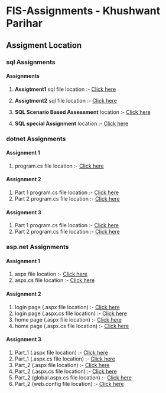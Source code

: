 # FIS-Assignments - Khushwant Parihar
## Assigment Location 


### sql Assignments

#### Assignments

1. **Assigtment1** sql file location :-  [Click here](https://github.com/WOLFIEEEE/FIS-Assignments/blob/main/SQL/Assignment1.sql)

2. **Assigtment2** sql file location :-  [Click here](https://github.com/WOLFIEEEE/FIS-Assignments/blob/main/SQL/Assignment2.sql)

3. **SQL Scenario Based Assessment** location :-  [Click here](https://github.com/WOLFIEEEE/FIS-Assignments/blob/main/SQL/SQL%20Scenario%20Based%20Assessment/Assignment4.sql)

4. **SQL special Assignment** location :-  [Click here](https://github.com/WOLFIEEEE/FIS-Assignments/blob/main/SQL/SQL%20Special%20Assignment/Assignment3.sql)

### dotnet Assignments

#### Assignment 1

1. program.cs file location :-  [Click here](https://github.com/WOLFIEEEE/FIS-Assignments/blob/main/dotnet/Assignment1/Assignment1/Program.cs)

#### Assignment 2

1. Part 1 program.cs file location :-  [Click here](https://github.com/WOLFIEEEE/FIS-Assignments/blob/main/dotnet/Assignment2/Assignment2/program.cs)
2. Part 2 program.cs file location :-  [Click here](https://github.com/WOLFIEEEE/FIS-Assignments/blob/main/dotnet/Assignment2/Assignment2_part2/Program.cs)

#### Assignment 3

1. Part 1 program.cs file location :-  [Click here](https://github.com/WOLFIEEEE/FIS-Assignments/blob/main/dotnet/Assignment3/Assignment3/Program.cs)
2. Part 2 program.cs file location :-  [Click here](https://github.com/WOLFIEEEE/FIS-Assignments/blob/main/dotnet/Assignment3/Assignment3_Part2/Program.cs)

### asp.net Assignments

#### Assignment 1

1. aspx file location :-  [Click here](https://github.com/WOLFIEEEE/FIS-Assignments/blob/main/asp.net/Assignments/WebApp_Day1_1/Assignment1.aspx)
2. aspx.cs file location :- [Click here](https://github.com/WOLFIEEEE/FIS-Assignments/blob/main/asp.net/Assignments/WebApp_Day1_1/Assignment1.aspx.cs)

#### Assignment 2

1. login page (.aspx file location) :-  [Click here](https://github.com/WOLFIEEEE/FIS-Assignments/blob/main/asp.net/Assignments/WebApp_Day1_1/Assignment2_login.aspx)
2. login page (.aspx.cs file location) :-  [Click here](https://github.com/WOLFIEEEE/FIS-Assignments/blob/main/asp.net/Assignments/WebApp_Day1_1/Assignment2_login.aspx.cs)
3. home page (.aspx file location) :-  [Click here](https://github.com/WOLFIEEEE/FIS-Assignments/blob/main/asp.net/Assignments/WebApp_Day1_1/Assignment2_home.aspx)
4. home page (.aspx.cs file location) :-  [Click here](https://github.com/WOLFIEEEE/FIS-Assignments/blob/main/asp.net/Assignments/WebApp_Day1_1/Assignment2_home.aspx.cs)

#### Assignment 3

1. Part_1 (.aspx file location) :-  [Click here](https://github.com/WOLFIEEEE/FIS-Assignments/blob/main/asp.net/Assignment3/WebApp_Day3/Assignment3_part1.aspx)
2. Part_1 (.aspx.cs file location) :-  [Click here](https://github.com/WOLFIEEEE/FIS-Assignments/blob/main/asp.net/Assignment3/WebApp_Day3/Assignment3_part1.aspx.cs)
3. Part_2 (.aspx file location) :- [Click here](https://github.com/WOLFIEEEE/FIS-Assignments/blob/main/asp.net/Assignment3/WebApp_Day3/Assignment3_part2.aspx.cs)
4. Part_2 (.aspx.cs file location) :- [Click here](https://github.com/WOLFIEEEE/FIS-Assignments/blob/main/asp.net/Assignment3/WebApp_Day3/Assignment3_part2.aspx.cs)
5. Part_2 (global.aspx.cs file location) :- [Click here](https://github.com/WOLFIEEEE/FIS-Assignments/blob/main/asp.net/Assignment3/WebApp_Day3/Global.asax.cs)
6. Part_2 (web.config file location) :- [Click here](https://github.com/WOLFIEEEE/FIS-Assignments/blob/main/asp.net/Assignment3/WebApp_Day3/Web.config)
